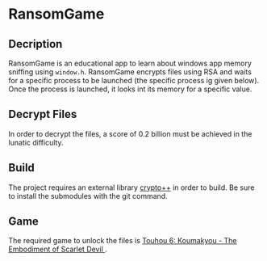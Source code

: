 # RansomGame
## Decription
RansomGame is an educational app to learn about windows app memory sniffing using ```window.h```.
RansomGame encrypts files using RSA and waits for a specific process to be launched (the specific process ig given below). Once the process is launched, it looks int its memory for a specific value.

## Decrypt Files
In order to decrypt the files, a score of 0.2 billion must be achieved in the lunatic difficulty.

## Build
The project requires an external library [crypto++](https://github.com/weidai11/cryptopp) in order to build. Be sure to install the submodules with the git command.

## Game
The required game to unlock the files is [Touhou 6: Koumakyou - The Embodiment of Scarlet Devil ](https://moriyashrine.org/files/file/13-touhou-6-koumakyou-the-embodiment-of-scarlet-devil/).
